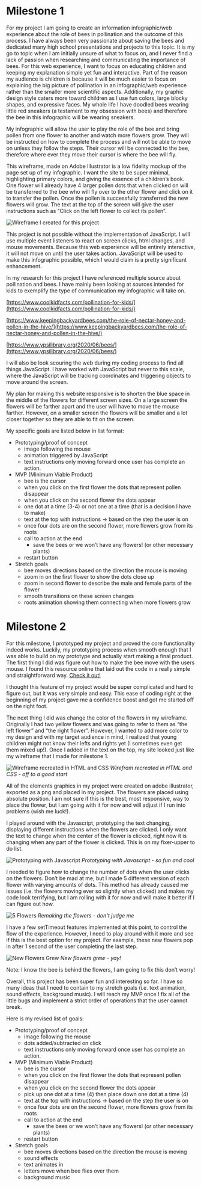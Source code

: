 # Milestone 1

For my project I am going to create an information infographic/web experience about the role of bees in pollination and the outcome of this process. I have always been very passionate about saving the bees and dedicated many high school presentations and projects to this topic. It is my go to topic when I am initially unsure of what to focus on, and I never find a lack of passion when researching and communicating the importance of bees. For this web experience, I want to focus on educating children and keeping my explanation simple yet fun and interactive. Part of the reason my audience is children is because it will be much easier to focus on explaining the big picture of pollination in an infographic/web experience rather than the smaller more scientific aspects. Additionally, my graphic design style caters more toward children as I use fun colors, large blocky shapes, and expressive faces. My whole life I have doodled bees wearing little red sneakers (a testament to my obsession with bees) and therefore the bee in this infographic will be wearing sneakers.

My infographic will allow the user to play the role of the bee and bring pollen from one flower to another and watch more flowers grow. They will be instructed on how to complete the process and will not be able to move on unless they follow the steps. Their cursor will be connected to the bee, therefore where ever they move their cursor is where the bee will fly.

This wireframe, made on Adobe Illustrator is a low fidelity mockup of the page set up of my infographic. I want the site to be super minimal, highlighting primary colors, and giving the essence of a children’s book. One flower will already have 4 larger pollen dots that when clicked on will be transferred to the bee who will fly over to the other flower and click on it to transfer the pollen. Once the pollen is successfully transferred the new flowers will grow. The text at the top of the screen will give the user instructions such as “Click on the left flower to collect its pollen”.

![Wireframe I created for this project](beeWireframe.png)

This project is not possible without the implementation of JavaScript. I will use multiple event listeners to react on screen clicks, html changes, and mouse movements. Because this web experience will be entirely interactive, it will not move on until the user takes action. JavaScript will be used to make this infographic possible, which I would claim is a pretty significant enhancement.

In my research for this project I have referenced multiple source about pollination and bees. I have mainly been looking at sources intended for kids to exemplify the type of communication my infographic will take on. 

[https://www.coolkidfacts.com/pollination-for-kids/](https://www.coolkidfacts.com/pollination-for-kids/)

[https://www.keepingbackyardbees.com/the-role-of-nectar-honey-and-pollen-in-the-hive/](https://www.keepingbackyardbees.com/the-role-of-nectar-honey-and-pollen-in-the-hive/)

[https://www.ypsilibrary.org/2020/06/bees/](https://www.ypsilibrary.org/2020/06/bees/)


I will also be look scouring the web during my coding process to find all things JavaScript. I have worked with JavaScript but never to this scale, where the JavaScript will be tracking coordinates and triggering objects to move around the screen.

My plan for making this website responsive is to shorten the blue space in the middle of the flowers for different screen sizes. On a large screen the flowers will be farther apart and the user will have to move the mouse farther. However, on a smaller screen the flowers will be smaller and a lot closer together so they are able to fit on the screen.

My specific goals are listed below in list format: 
- Prototyping/proof of concept
    - image following the mouse
    - animation triggered by JavaScript
    - text instructions only moving forward once user has complete an action.
- MVP (Minimum Viable Product)
    - bee is the cursor
    - when you click on the first flower the dots that represent pollen disappear
    - when you click on the second flower the dots appear
    - one dot at a time (3-4) or not one at a time (that is a decision I have to make)
    - text at the top with instructions → based on the step the user is on
    - once four dots are on the second flower, more flowers grow from its roots
    - call to action at the end
        - save the bees or we won’t have any flowers! (or other necessary plants)
    - restart button
- Stretch goals
    - bee moves directions based on the direction the mouse is moving
    - zoom in on the first flower to show the dots close up
    - zoom in second flower to describe the male and female parts of the flower
    - smooth transitions on these screen changes
    - roots animation showing them connecting when more flowers grow

# Milestone 2

For this milestone, I prototyped my project and proved the core functionality indeed works. Luckily, my prototyping process when smooth enough that I was able to build on my prototype and actually start making a final product. 
The first thing I did was figure out how to make the bee move with the users mouse. I found this resource online that laid out the code in a really simple and straightforward way.
[Check it out!](https://levelup.gitconnected.com/use-javascript-to-make-an-element-follow-the-cursor-3872307778b4)

I thought this feature of my project would be super complicated and hard to figure out, but it was very simple and easy. This ease of coding right at the beginning of my project gave me a confidence boost and got me started off on the right foot. 

The next thing I did was change the color of the flowers in my wireframe. Originally I had two yellow flowers and was going to refer to them as “the left flower” and “the right flower”. However, I wanted to add more color to my design and with my target audience in mind, I realized that young children might not know their lefts and rights yet (I sometimes even get them mixed up!). Once I added in the text on the top, my site looked just like my wireframe that I made for milestone 1.

![Wireframe recreated in HTML and CSS](screen1.png)
*Wirefram recreated in HTML and CSS - off to a good start*

All of the elements graphics in my project were created on adobe illustrator, exported as a png and placed in my project. The flowers are placed using absolute position. I am not sure if this is the best, most responsive, way to place the flower, but I am going with it for now and will adjust if I run into problems (wish me luck!). 

I played around with the Javascript, prototyping the text changing, displaying different instructions when the flowers are clicked. I only want the text to change when the center of the flower is clicked, right now it is changing when any part of the flower is clicked. This is on my fixer-upper to do list.

![Prototyping with Javascript](screen2.png)
*Prototyping with Javascript - so fun and cool*

I needed to figure how to change the number of dots when the user clicks on the flowers. Don’t be mad at me, but I made 5 different version of each flower with varying amounts of dots. This method has already caused me issues (i.e. the flowers moving ever so slightly when clicked) and makes my code look terrifying, but I am rolling with it for now and will make it better if I can figure out how.

![5 Flowers](screen3.png)
*Remaking the flowers - don't judge me*

I have a few setTimeout features implemented at this point, to control the flow of the experience. However, I need to play around with it more and see if this is the best option for my project. For example, these new flowers pop in after 1 second of the user completing the last step.

![New Flowers Grew](screen4.png)
*New flowers grew - yay!*

Note: I know the bee is behind the flowers, I am going to fix this don’t worry!

Overall, this project has been super fun and interesting so far. I have so many ideas that I need to contain to my stretch goals (i.e. text animation, sound effects, background music). I will reach my MVP once I fix all of the little bugs and implement a strict order of operations that the user cannot break.

Here is my revised list of goals: 

- Prototyping/proof of concept
    - image following the mouse
    - dots added/subtracted on click
    - text instructions only moving forward once user has complete an action.
- MVP (Minimum Viable Product)
    - bee is the cursor
    - when you click on the first flower the dots that represent pollen disappear
    - when you click on the second flower the dots appear
    - pick up one dot at a time (4) then place down one dot at a time (4)
    - text at the top with instructions → based on the step the user is on
    - once four dots are on the second flower, more flowers grow from its roots
    - call to action at the end
        - save the bees or we won’t have any flowers! (or other necessary plants)
    - restart button
- Stretch goals
    - bee moves directions based on the direction the mouse is moving
    - sound effects
    - text animates in
    - letters move when bee flies over them  
    - background music
    